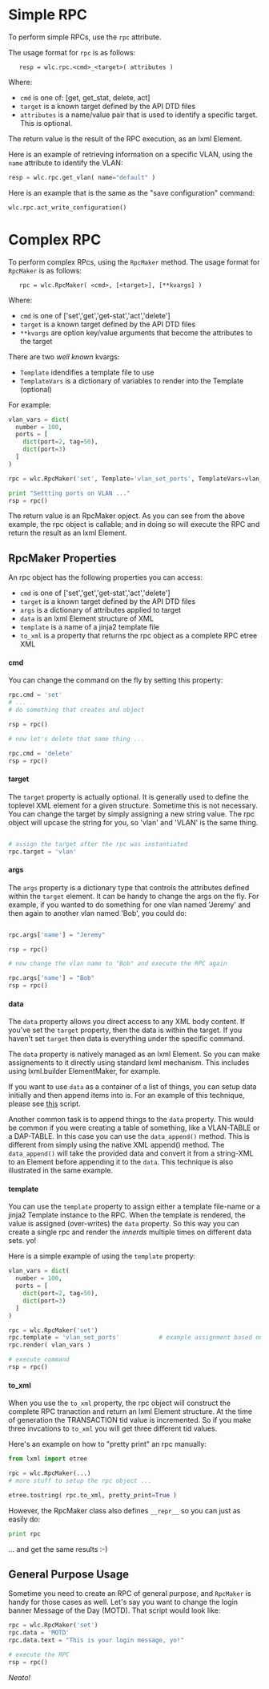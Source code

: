 # Simple RPC

To perform simple RPCs, use the `rpc` attribute.  

The usage format for `rpc` is as follows:

````
   resp = wlc.rpc.<cmd>_<target>( attributes )
````

Where:
  * `cmd` is one of: [get, get_stat, delete, act]
  * `target` is a known target defined by the API DTD files
  * `attributes` is a name/value pair that is used to identify a specific target.  This is optional.

The return value is the result of the RPC execution, as an lxml Element.

Here is an example of retrieving information on a specific VLAN, using the `name` attribute to identify the VLAN:
````python
resp = wlc.rpc.get_vlan( name="default" )
````

Here is an example that is the same as the "save configuration" command:
````python
wlc.rpc.act_write_configuration()
````

# Complex RPC

To perform complex RPcs, using the `RpcMaker` method.  The usage format for `RpcMaker` is as follows:
````
   rpc = wlc.RpcMaker( <cmd>, [<target>], [**kvargs] )
````
Where:
   * `cmd` is one of ['set','get','get-stat','act','delete']
   * `target` is a known target defined by the API DTD files
   * ``**kvargs`` are option key/value arguments that become the attributes to the target

There are two _well known_ kvargs:
   * `Template` idendifies a template file to use
   * `TemplateVars` is a dictionary of variables to render into the Template (optional)

For example:
````python
vlan_vars = dict(
  number = 100,
  ports = [
    dict(port=2, tag=50),
    dict(port=3)
  ]
)

rpc = wlc.RpcMaker('set', Template='vlan_set_ports', TemplateVars=vlan_vars )

print "Settting ports on VLAN ..."
rsp = rpc()
````

The return value is an RpcMaker opject.  As you can see from the above example, the rpc object is callable; and in doing so will execute the RPC and return the result as an lxml Element.

## RpcMaker Properties

An rpc object has the following properties you can access:
   * `cmd` is one of ['set','get','get-stat','act','delete']
   * `target` is a known target defined by the API DTD files
   * `args` is a dictionary of attributes applied to target
   * `data` is an lxml Element structure of XML
   * `template` is a name of a jinja2 template file
   * `to_xml` is a property that returns the rpc object as a complete RPC etree XML

#### cmd

You can change the command on the fly by setting this property:
````python
rpc.cmd = 'set'
# ...
# do something that creates and object

rsp = rpc()

# now let's delete that same thing ...

rpc.cmd = 'delete'
rsp = rpc()

````
#### target
The `target` property is actually optional.  It is generally used to define the toplevel XML element
for a given structure.  Sometime this is not necessary.  You can change the target by simply assigning
a new string value.  The rpc object will upcase the string for you, so 'vlan' and 'VLAN' is the same thing.
````python

# assign the target after the rpc was instantiated
rpc.target = 'vlan'
````
#### args
The `args` property is a dictionary type that controls the attributes defined within the `target` element.
It can be handy to change the args on the fly.  For example, if you wanted to do something for one vlan named
'Jeremy' and then again to another vlan named 'Bob', you could do:
````python

rpc.args['name'] = "Jeremy"

rsp = rpc()

# now change the vlan name to "Bob" and execute the RPC again

rpc.args['name'] = "Bob"
rsp = rpc()
````

#### data

The `data` property allows you direct access to any XML body content.  If you've set the `target` property, then the data is within the target.  If you haven't set `target` then data is everything under the specific command.

The `data` property is natively managed as an lxml Element.  So you can make assignements to it directly using
standard lxml mechanism.  This includes using lxml.builder ElementMaker, for example.

If you want to use `data` as a container of a list of things, you can setup data initially and then append items into is.  For an example of this technique, please see [this](../examples/ap_convert_auto_2.py) script.

Another common task is to append things to the `data` property.  This would be common if you were creating a table of
something, like a VLAN-TABLE or a DAP-TABLE.  In this case you can use the `data_append()` method.  This is different
from simply using the native XML append() method.  The `data_append()` will take the provided data and convert it from a string-XML to an Element before appending it to the `data`.  This technique is also illustrated in the same example.

#### template

You can use the `template` property to assign either a template file-name or a jinja2 Template instance to the RPC.  When the template is rendered, the value is assigned (over-writes) the `data` property.  So this way you can
create a single rpc and render the _innerds_ multiple times on different data sets. yo!

Here is a simple example of using the `template` property:
````python
vlan_vars = dict(
  number = 100,
  ports = [
    dict(port=2, tag=50),
    dict(port=3)
  ]
)

rpc = wlc.RpcMaker('set')
rpc.template = 'vlan_set_ports'           # example assignment based on file-name
rpc.render( vlan_vars )

# execute command
rsp = rpc()

````

#### to_xml

When you use the `to_xml` property, the rpc object will construct the complete RPC tranaction and return an lxml Element structure.  At the time of generation the TRANSACTION tid value is incremented.  So if you make three invcations to `to_xml` you will get three different tid values.

Here's an example on how to "pretty print" an rpc manually:

````python
from lxml import etree

rpc = wlc.RpcMaker(...)
# more stuff to setup the rpc object ...

etree.tostring( rpc.to_xml, pretty_print=True )
````

However, the RpcMaker class also defines `__repr__` so you can just as easily do:
````python
print rpc
````
... and get the same results :-)

## General Purpose Usage

Sometime you need to create an RPC of general purpose, and `RpcMaker` is handy for those cases as well.  Let's say you want to change the login banner Message of the Day (MOTD).  That script would look like:
````python
rpc = wlc.RpcMaker('set')
rpc.data = 'MOTD'
rpc.data.text = "This is your login message, yo!"

# execute the RPC
rsp = rpc()
````

_Neato!_
